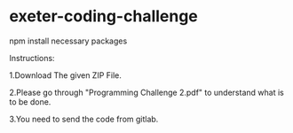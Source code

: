 # exeter-coding-challenge

npm install necessary packages

Instructions:

1.Download The given ZIP File.

2.Please go through "Programming Challenge 2.pdf" to understand what is to be done.

3.You need to send the code from gitlab.

